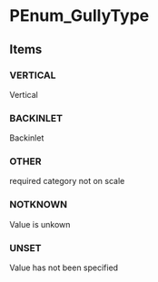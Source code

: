 # PEnum_GullyType
<!-- end of short definition -->

## Items

### VERTICAL
Vertical

### BACKINLET
Backinlet

### OTHER
required category not on scale

### NOTKNOWN
Value is unkown

### UNSET
Value has not been specified

